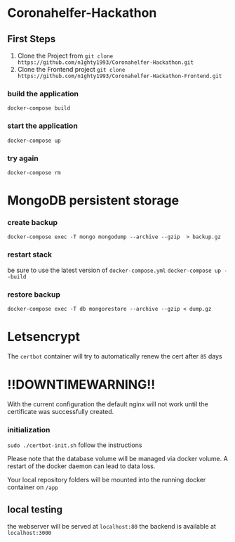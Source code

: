 # Coronahelfer-Hackathon

## First Steps

1. Clone the Project from `git clone https://github.com/n1ghty1993/Coronahelfer-Hackathon.git`
2. Clone the Frontend project `git clone https://github.com/n1ghty1993/Coronahelfer-Hackathon-Frontend.git`

### build the application
`docker-compose build`

### start the application 
`docker-compose up`

### try again
`docker-compose rm`  

# MongoDB persistent storage
### create backup
`docker-compose exec -T mongo mongodump --archive --gzip  > backup.gz`
### restart stack 
be sure to use the latest version of `docker-compose.yml`
`docker-compose up --build`
### restore backup
`docker-compose exec -T db mongorestore --archive --gzip < dump.gz`

# Letsencrypt
The `certbot` container will try to automatically renew the cert after `85` days

!!DOWNTIMEWARNING!!
================
With the current configuration the default nginx will not work until the certificate was successfully created. 

### initialization
`sudo ./certbot-init.sh` 
follow the instructions

Please note that the database volume will be managed via docker volume. A restart of the docker daemon can lead to data loss.

Your local repository folders will be mounted into the running docker container on `/app` 

## local testing
the webserver will be served at `localhost:80` the backend is available at `localhost:3000`
